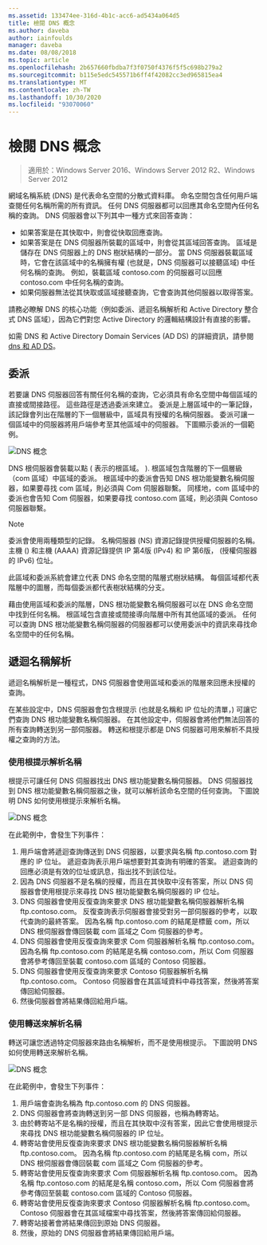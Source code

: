```yaml
---
ms.assetid: 133474ee-316d-4b1c-acc6-ad5434a064d5
title: 檢閱 DNS 概念
ms.author: daveba
author: iainfoulds
manager: daveba
ms.date: 08/08/2018
ms.topic: article
ms.openlocfilehash: 2b657660fbdba7f3f0750f4376f5f5c698b279a2
ms.sourcegitcommit: b115e5edc545571b6ff4f42082cc3ed965815ea4
ms.translationtype: MT
ms.contentlocale: zh-TW
ms.lasthandoff: 10/30/2020
ms.locfileid: "93070060"
---
```

# <a name="reviewing-dns-concepts"></a>檢閱 DNS 概念

>適用於：Windows Server 2016、Windows Server 2012 R2、Windows Server 2012

網域名稱系統 (DNS) 是代表命名空間的分散式資料庫。 命名空間包含任何用戶端查閱任何名稱所需的所有資訊。 任何 DNS 伺服器都可以回應其命名空間內任何名稱的查詢。 DNS 伺服器會以下列其中一種方式來回答查詢：

- 如果答案是在其快取中，則會從快取回應查詢。
- 如果答案是在 DNS 伺服器所裝載的區域中，則會從其區域回答查詢。 區域是儲存在 DNS 伺服器上的 DNS 樹狀結構的一部分。 當 DNS 伺服器裝載區域時，它會在該區域中的名稱擁有權 (也就是，DNS 伺服器可以接聽區域) 中任何名稱的查詢。 例如，裝載區域 contoso.com 的伺服器可以回應 contoso.com 中任何名稱的查詢。
- 如果伺服器無法從其快取或區域接聽查詢，它會查詢其他伺服器以取得答案。

請務必瞭解 DNS 的核心功能（例如委派、遞迴名稱解析和 Active Directory 整合式 DNS 區域），因為它們對您 Active Directory 的邏輯結構設計有直接的影響。

如需 DNS 和 Active Directory Domain Services (AD DS) 的詳細資訊，請參閱 [dns 和 AD DS](../../ad-ds/plan/DNS-and-AD-DS.md)。

## <a name="delegation"></a>委派

若要讓 DNS 伺服器回答有關任何名稱的查詢，它必須具有命名空間中每個區域的直接或間接路徑。 這些路徑是透過委派來建立。 委派是上層區域中的一筆記錄，該記錄會列出在階層的下一個層級中，區域具有授權的名稱伺服器。 委派可讓一個區域中的伺服器將用戶端參考至其他區域中的伺服器。 下圖顯示委派的一個範例。

![DNS 概念](../../media/Reviewing-DNS-Concepts/0c24b576-d41a-4e5d-ad3d-6be81e095835.gif)

DNS 根伺服器會裝載以點 ( 表示的根區域。 ). 根區域包含階層的下一個層級（com 區域）中區域的委派。 根區域中的委派會告知 DNS 根功能變數名稱伺服器，如果要尋找 com 區域，則必須與 Com 伺服器聯繫。 同樣地，com 區域中的委派也會告知 Com 伺服器，如果要尋找 contoso.com 區域，則必須與 Contoso 伺服器聯繫。

> [!NOTE]
> 委派會使用兩種類型的記錄。 名稱伺服器 (NS) 資源記錄提供授權伺服器的名稱。 主機 () 和主機 (AAAA) 資源記錄提供 IP 第4版 (IPv4) 和 IP 第6版， (授權伺服器的 IPv6) 位址。

此區域和委派系統會建立代表 DNS 命名空間的階層式樹狀結構。 每個區域都代表階層中的圖層，而每個委派都代表樹狀結構的分支。

藉由使用區域和委派的階層，DNS 根功能變數名稱伺服器可以在 DNS 命名空間中找到任何名稱。 根區域包含直接或間接導向階層中所有其他區域的委派。 任何可以查詢 DNS 根功能變數名稱伺服器的伺服器都可以使用委派中的資訊來尋找命名空間中的任何名稱。

## <a name="recursive-name-resolution"></a>遞迴名稱解析

遞迴名稱解析是一種程式，DNS 伺服器會使用區域和委派的階層來回應未授權的查詢。

在某些設定中，DNS 伺服器會包含根提示 (也就是名稱和 IP 位址的清單，) 可讓它們查詢 DNS 根功能變數名稱伺服器。 在其他設定中，伺服器會將他們無法回答的所有查詢轉送到另一部伺服器。 轉送和根提示都是 DNS 伺服器可用來解析不具授權之查詢的方法。

### <a name="resolving-names-by-using-root-hints"></a>使用根提示解析名稱

根提示可讓任何 DNS 伺服器找出 DNS 根功能變數名稱伺服器。 DNS 伺服器找到 DNS 根功能變數名稱伺服器之後，就可以解析該命名空間的任何查詢。 下圖說明 DNS 如何使用根提示來解析名稱。

![DNS 概念](../../media/Reviewing-DNS-Concepts/1c044845-b104-4262-a7af-474ba3558a85.gif)

在此範例中，會發生下列事件：

1. 用戶端會將遞迴查詢傳送到 DNS 伺服器，以要求與名稱 ftp.contoso.com 對應的 IP 位址。 遞迴查詢表示用戶端想要對其查詢有明確的答案。 遞迴查詢的回應必須是有效的位址或訊息，指出找不到該位址。
2. 因為 DNS 伺服器不是名稱的授權，而且在其快取中沒有答案，所以 DNS 伺服器會使用根提示來尋找 DNS 根功能變數名稱伺服器的 IP 位址。
3. DNS 伺服器會使用反復查詢來要求 DNS 根功能變數名稱伺服器解析名稱 ftp.contoso.com。 反復查詢表示伺服器會接受對另一部伺服器的參考，以取代查詢的最終答案。 因為名稱 ftp.contoso.com 的結尾是標籤 com，所以 DNS 根伺服器會傳回裝載 com 區域之 Com 伺服器的參考。
4. DNS 伺服器會使用反復查詢來要求 Com 伺服器解析名稱 ftp.contoso.com。 因為名稱 ftp.contoso.com 的結尾是名稱 contoso.com，所以 Com 伺服器會將參考傳回至裝載 contoso.com 區域的 Contoso 伺服器。
5. DNS 伺服器會使用反復查詢來要求 Contoso 伺服器解析名稱 ftp.contoso.com。 Contoso 伺服器會在其區域資料中尋找答案，然後將答案傳回給伺服器。
6. 然後伺服器會將結果傳回給用戶端。

### <a name="resolving-names-by-using-forwarding"></a>使用轉送來解析名稱

轉送可讓您透過特定伺服器來路由名稱解析，而不是使用根提示。 下圖說明 DNS 如何使用轉送來解析名稱。

![DNS 概念](../../media/Reviewing-DNS-Concepts/05bc2eb0-1033-4e53-ae30-244fa247d000.gif)

在此範例中，會發生下列事件：

1. 用戶端會查詢名稱為 ftp.contoso.com 的 DNS 伺服器。
2. DNS 伺服器會將查詢轉送到另一部 DNS 伺服器，也稱為轉寄站。
3. 由於轉寄站不是名稱的授權，而且在其快取中沒有答案，因此它會使用根提示來尋找 DNS 根功能變數名稱伺服器的 IP 位址。
4. 轉寄站會使用反復查詢來要求 DNS 根功能變數名稱伺服器解析名稱 ftp.contoso.com。 因為名稱 ftp.contoso.com 的結尾是名稱 com，所以 DNS 根伺服器會傳回裝載 com 區域之 Com 伺服器的參考。
5. 轉寄站會使用反復查詢來要求 Com 伺服器解析名稱 ftp.contoso.com。 因為名稱 ftp.contoso.com 的結尾是名稱 contoso.com，所以 Com 伺服器會將參考傳回至裝載 contoso.com 區域的 Contoso 伺服器。
6. 轉寄站會使用反復查詢來要求 Contoso 伺服器解析名稱 ftp.contoso.com。 Contoso 伺服器會在其區域檔案中尋找答案，然後將答案傳回給伺服器。
7. 轉寄站接著會將結果傳回到原始 DNS 伺服器。
8. 然後，原始的 DNS 伺服器會將結果傳回給用戶端。
